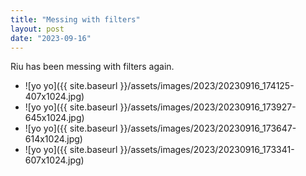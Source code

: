 ```yaml
---
title: "Messing with filters"
layout: post
date: "2023-09-16"
---
```


Riu has been messing with filters again.

- ![yo yo]({{ site.baseurl }}/assets/images/2023/20230916_174125-407x1024.jpg)
- ![yo yo]({{ site.baseurl }}/assets/images/2023/20230916_173927-645x1024.jpg)
- ![yo yo]({{ site.baseurl }}/assets/images/2023/20230916_173647-614x1024.jpg)
- ![yo yo]({{ site.baseurl }}/assets/images/2023/20230916_173341-607x1024.jpg)
